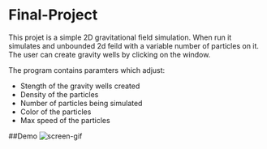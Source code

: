 # Final-Project

This projet is a simple 2D gravitational field simulation.
When run it simulates and unbounded 2d feild with a variable number of particles on it. The user can create gravity wells by clicking on the window.

The program contains paramters which adjust:
- Stength of the gravity wells created 
- Density of the particles 
- Number of particles being simulated
- Color of the particles
- Max speed of the particles 

##Demo
![screen-gif](./Demo.gif)
